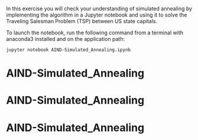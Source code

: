 In this exercise you will check your understanding of simulated annealing by implementing the algorithm in a Jupyter notebook and using it to solve the Traveling Salesman Problem (TSP) between US state capitals.

To launch the notebook, run the following command from a terminal with anaconda3 installed and on the application path:

    jupyter notebook AIND-Simulated_Annealing.ipynb
# AIND-Simulated_Annealing
# AIND-Simulated_Annealing
# AIND-Simulated_Annealing
